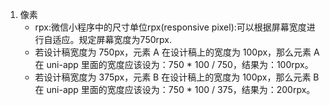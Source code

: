 1. 像素
    - rpx:微信小程序中的尺寸单位rpx(responsive pixel):可以根据屏幕宽度进行自适应。规定屏幕宽度为750rpx.
    - 若设计稿宽度为 750px，元素 A 在设计稿上的宽度为 100px，那么元素 A 在 uni-app 里面的宽度应该设为：750 * 100 / 750，结果为：100rpx。
	- 若设计稿宽度为 375px，元素 B 在设计稿上的宽度为 100px，那么元素 B 在 uni-app 里面的宽度应该设为：750 * 100 / 375，结果为：200rpx。